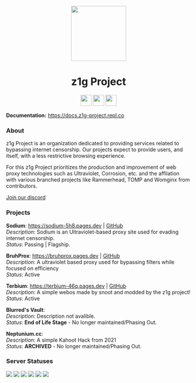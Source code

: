 <p align="center">
<kbd>
<img width="150px" src="https://avatars.githubusercontent.com/u/103667677?s=200&v=4">
</kbd>
</p>

<h1 align="center">z1g Project</h1>

<p align="center">
<a href="https://discord.gg/f2Q2qgNNFJ"><img height="30px" src="https://img.shields.io/badge/Discord-7289DA?style=for-the-badge&logo=discord&logoColor=white"><img></a>
<a href="https://twitter.com/z1g-project"><img height="30px" src="https://img.shields.io/badge/Twitter-1DA1F2?style=for-the-badge&logo=twitter&logoColor=white"><img></a>
<a href="https://reddit.com/r/z1g-project"><img height="30px" src="https://img.shields.io/badge/Reddit-FF4500?style=for-the-badge&logo=reddit&logoColor=white"><img></a>
</p>

**Documentation:** https://docs.z1g-project.repl.co

### About
z1g Project is an organization dedicated to providing services related to bypassing internet censorship. Our projects expect to provide users, and itself, with a less restrictive browsing experience. 

For this z1g Project prioritizes the production and improvement of web proxy technologies such as Ultraviolet, Corrosion, etc. and the affilation with various branched projects like Rammerhead, TOMP and Womginx from contributors. 

[Join our discord](https://z1g-project.johnglynn2.repl.co/discord)

### Projects

**Sodium**: https://sodium-5h8.pages.dev | [GitHub](https://github.com/z1g-project/sodium)
<br>
*Description*: Sodium is an Ultraviolet-based proxy site used for evading internet censorship.
<br>
*Status*: Passing | Flagship. 

**BruhProx**: https://bruhprox.pages.dev | [GitHub](https://github.com/z1g-project/bruhprox)
<br>
*Description*: A ultraviolet based proxy used for bypassing filters while focused on efficiency
<br>
*Status*: Active 

**Terbium**: https://terbium-46q.pages.dev | [GitHub](https://github.com/z1g-project/terbium)
<br>
*Description*: A simple webos made by snoot and modded by the z1g project!
<br>
*Status*: Active

**Blurred's Vault**:
<br>
*Description*: Description not avalible. 
<br>
*Status*: **End of Life Stage** - No longer maintained/Phasing Out.

**Neptunium.cc**:
<br>
*Description*: A simple Kahoot Hack from 2021
<br>
*Status*: **ARCHIVED** - No longer maintained/Phasing Out.

### Server Statuses
<img src="https://img.shields.io/website?down_color=red&down_message=Offline%20%28%E2%9A%A0%20Server%20unresponsive%29&label=BruhProx&style=for-the-badge&up_color=green&up_message=Online%20%28Working%29&url=https%3A%2F%2Fbruhprox.pages.dev">
<img src="https://img.shields.io/website?down_color=red&down_message=Offline%20%28%E2%9A%A0%20Server%20unresponsive%29&label=Sodium&style=for-the-badge&up_color=green&up_message=Online%20%28Working%29&url=https%3A%2F%2Fsodium-5h8.pages.dev">
<img src="https://img.shields.io/website?down_color=red&down_message=Offline%20%28%E2%9A%A0%20Server%20unresponsive%29&label=Terbium&style=for-the-badge&up_color=green&up_message=Online%20%28Working%29&url=https%3A%2F%2Fterbium-46q.pages.dev">
<img src="https://img.shields.io/website?down_color=red&down_message=Offline%20%28%E2%9A%A0%20Server%20unresponsive%29&label=Terbium%20%28Replit%29&style=for-the-badge&up_color=green&up_message=Online%20%28Working%29&url=https%3A%2F%2Fterbium.johnglynn2.repl.co">
<img src="https://img.shields.io/website?down_color=red&down_message=Offline%20%28%E2%9A%A0%20Server%20unresponsive%29&label=z1g Project Website&style=for-the-badge&up_color=green&up_message=Online%20%28Working%29&url=https%3A%2F%2Fz1g-project.johnglynn2.repl.co">
<img src="https://img.shields.io/website?down_color=red&down_message=Offline%20%28%E2%9A%A0%20Server%20unresponsive%29&label=z1g%20API%20%26%20Services&style=for-the-badge&up_color=green&up_message=Online%20%28Working%29&url=https%3A%2F%2Fcdn.z1g-project.repl.co">
